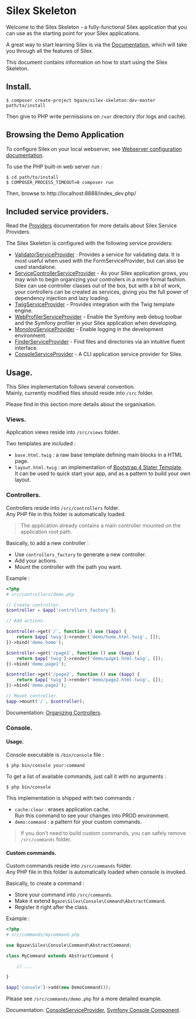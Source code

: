 # Silex Skeleton

Welcome to the Silex Skeleton - a fully-functional Silex application that you
can use as the starting point for your Silex applications.

A great way to start learning Silex is via the [Documentation][1], which will
take you through all the features of Silex.

This document contains information on how to start using the Silex Skeleton.

## Install.

```
$ composer create-project bgaze/silex-skeleton:dev-master path/to/install
```

Then give to PHP write permissions on `/var` directory (for logs and cache).

## Browsing the Demo Application

To configure Silex on your local webserver, see [Webserver configuration documentation][2].

To use the PHP built-in web server run :

```
$ cd path/to/install
$ COMPOSER_PROCESS_TIMEOUT=0 composer run
```

Then, browse to http://localhost:8888/index_dev.php/

## Included service providers.

Read the [Providers][3] documentation for more details about Silex Service Providers.

The Silex Skeleton is configured with the following service providers:

* [ValidatorServiceProvider][4] : Provides a service for validating data. It is
  most useful when used with the FormServiceProvider, but can also be used
  standalone.
* [ServiceControllerServiceProvider][5] - As your Silex application grows, you
  may wish to begin organizing your controllers in a more formal fashion.
  Silex can use controller classes out of the box, but with a bit of work,
  your controllers can be created as services, giving you the full power of
  dependency injection and lazy loading.
* [TwigServiceProvider][6] - Provides integration with the Twig template engine.
* [WebProfilerServiceProvider][7] - Enable the Symfony web debug toolbar and
  the Symfony profiler in your Silex application when developing.
* [MonologServiceProvider][8] - Enable logging in the development environment.
* [FinderServiceProvider][9] - Find files and directories via an intuitive fluent interface.
* [ConsoleServiceProvider][10] - A CLI application service provider for Silex.

## Usage.

This Silex implementation follows several convention.  
Mainly, currently modified files should reside into `/src` folder.

Please find in this section more details about the organisation.

### Views.

Application views reside into `/src/views` folder. 

Two templates are included :

* `base.html.twig` : a raw base template defining main blocks in a HTML page.
* `layout.html.twig` : an implementation of [Bootstrap 4 Stater Template][11].  
It can be used to quick start your app, and as a pattern to build your own layout.

### Controllers.

Controllers reside into `/src/controllers` folder.  
Any PHP file in this folder is automatically loaded.

> The application already contains a main controller mounted on the application root path.

Basically, to add a new controller :

* Use `controllers_factory` to generate a new controller.
* Add your actions.
* Mount the controller with the path you want.

Example :

```php
<?php
# src/controllers/demo.php

// Create controller.
$controller = $app['controllers_factory'];

// Add actions.

$controller->get('/', function () use ($app) {
    return $app['twig']->render('demo/home.html.twig', []);
})->bind('demo.home');

$controller->get('/page1', function () use ($app) {
    return $app['twig']->render('demo/page1.html.twig', []);
})->bind('demo.page1');

$controller->get('/page2', function () use ($app) {
    return $app['twig']->render('demo/page2.html.twig', []);
})->bind('demo.page2');

// Mount controller.
$app->mount('/', $controller);
```

Documentation: [Organizing Controllers][13].

### Console.

#### Usage.

Console executable is `/bin/console` file :

```
$ php bin/console your:command
```

To get a list of available commands, just call it with no arguments :

```
$ php bin/console
```

This implementation is shipped with two commands :

* `cache:clear` : erases application cache.  
Run this command to see your changes into PROD environment.
* `demo:command` : a pattern for your custom commands.

> If you don't need to build custom commands, you can safely remove `/src/commands` folder. 

#### Custom commands.

Custom commands reside into `/src/commands` folder.  
Any PHP file in this folder is automatically loaded when console is invoked.

Basically, to create a command :

* Store your command into `/src/commands`.
* Make it extend `Bgaze\Silex\Console\Command\AbstractCommand`.
* Register it right after the class.

Example :

```php
<?php
# src/commands/mycommand.php

use Bgaze\Silex\Console\Command\AbstractCommand;

class MyCommand extends AbstractCommand {

    // ...

}

$app['console']->add(new DemoCommand());
```

Please see `/src/commands/demo.php` for a more detailed example.

Documentation: [ConsoleServiceProvider][10], [Symfony Console Component][12].




[1]: http://silex.sensiolabs.org/documentation
[2]: https://silex.symfony.com/doc/2.0/web_servers.html
[3]: http://silex.sensiolabs.org/doc/providers.html
[4]: http://silex.sensiolabs.org/doc/master/providers/validator.html
[5]: http://silex.sensiolabs.org/doc/master/providers/service_controller.html
[6]: http://silex.sensiolabs.org/doc/master/providers/twig.html
[7]: http://github.com/silexphp/Silex-WebProfiler
[8]: http://silex.sensiolabs.org/doc/master/providers/monolog.html
[9]: https://github.com/bgaze/silex-finder-provider
[10]: https://github.com/bgaze/silex-console-provider
[11]: https://v4-alpha.getbootstrap.com/examples/starter-template/
[12]: http://symfony.com/doc/current/components/console/introduction.html
[13]: https://silex.symfony.com/doc/2.0/organizing_controllers.html